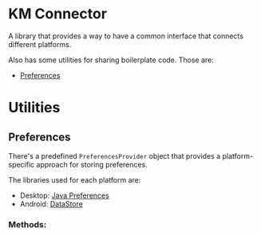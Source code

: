 # KM Connector
A library that provides a way to have a common interface that connects different platforms.

Also has some utilities for sharing boilerplate code. Those are:
- [Preferences](#preferences)

# Utilities
## Preferences
There's a predefined `PreferencesProvider` object that provides a platform-specific approach for storing preferences.

The libraries used for each platform are:
- Desktop: [Java Preferences](https://docs.oracle.com/javase%2F7%2Fdocs%2Fapi%2F%2F/java/util/prefs/Preferences.html)
- Android: [DataStore](https://developer.android.com/topic/libraries/architecture/datastore)

### Methods:

